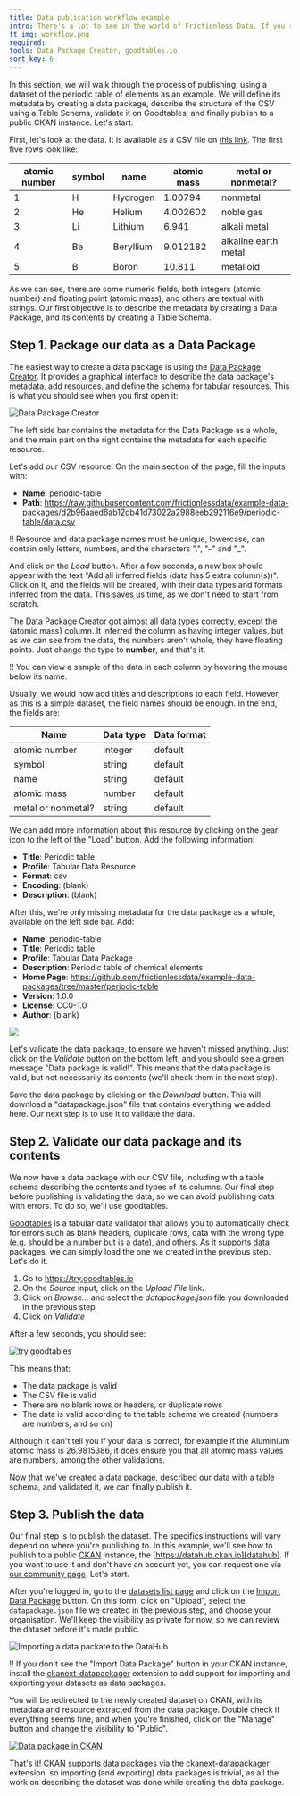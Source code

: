 ```yaml
---
title: Data publication workflow example
intro: There's a lot to see in the world of Frictionless Data. If you're confused about how it all comes together, take a look at our publication workflow example.
ft_img: workflow.png
required:
tools: Data Package Creator, goodtables.io
sort_key: 6
---
```



In this section, we will walk through the process of publishing, using a dataset of the periodic table of elements as an example. We will define its metadata by creating a data package, describe the structure of the CSV using a Table Schema, validate it on Goodtables, and finally publish to a public CKAN instance. Let's start.

First, let's look at the data. It is available as a CSV file on [this link][data.csv]. The first five rows look like:

| atomic number | symbol | name      | atomic mass | metal or nonmetal?   |
|           --- | ---    | ---       |         --- | ---                  |
|             1 | H      | Hydrogen  |     1.00794 | nonmetal             |
|             2 | He     | Helium    |    4.002602 | noble gas            |
|             3 | Li     | Lithium   |       6.941 | alkali metal         |
|             4 | Be     | Beryllium |    9.012182 | alkaline earth metal |
|             5 | B      | Boron     |      10.811 | metalloid            |

As we can see, there are some numeric fields, both integers (atomic number) and floating point (atomic mass), and others are textual with strings. Our first objective is to describe the metadata by creating a Data Package, and its contents by creating a Table Schema.

## Step 1. Package our data as a Data Package

The easiest way to create a data package is using the [Data Package Creator][dp:creator]. It provides a graphical interface to describe the data package's metadata, add resources, and define the schema for tabular resources. This is what you should see when you first open it:

![Data Package Creator](dp-creator.png)

The left side bar contains the metadata for the Data Package as a whole, and the main part on the right contains the metadata for each specific resource.

Let's add our CSV resource. On the main section of the page, fill the inputs with:

* **Name**: periodic-table
* **Path**: https://raw.githubusercontent.com/frictionlessdata/example-data-packages/d2b96aaed6ab12db41d73022a2988eeb292116e9/periodic-table/data.csv

!! Resource and data package names must be unique, lowercase, can contain only letters, numbers, and the characters ".", "-" and "_".

And click on the *Load* button. After a few seconds, a new box should appear with the text "Add all inferred fields (data has 5 extra column(s))". Click on it, and the fields will be created, with their data types and formats inferred from the data. This saves us time, as we don't need to start from scratch.

The Data Package Creator got almost all data types correctly, except the {atomic mass} column. It inferred the column as having integer values, but as we can see from the data, the numbers aren't whole, they have floating points. Just change the type to **number**, and that's it.

!! You can view a sample of the data in each column by hovering the mouse below its name.

Usually, we would now add titles and descriptions to each field. However, as this is a simple dataset, the field names should be enough. In the end, the fields are:

| Name               | Data type | Data format |
| ---                | ---       | ---         |
| atomic number      | integer   | default     |
| symbol             | string    | default     |
| name               | string    | default     |
| atomic mass        | number    | default     |
| metal or nonmetal? | string    | default     |

We can add more information about this resource by clicking on the gear icon to the left of the "Load" button. Add the following information:

* **Title**: Periodic table
* **Profile**: Tabular Data Resource
* **Format**: csv
* **Encoding**: (blank)
* **Description**: (blank)

After this, we're only missing metadata for the data package as a whole, available on the left side bar. Add:

* **Name**: periodic-table
* **Title**: Periodic table
* **Profile**: Tabular Data Package
* **Description**: Periodic table of chemical elements
* **Home Page**: https://github.com/frictionlessdata/example-data-packages/tree/master/periodic-table
* **Version**: 1.0.0
* **License**: CC0-1.0
* **Author**: (blank)

![](dp-creator-filled.png)

Let's validate the data package, to ensure we haven't missed anything. Just click on the *Validate* button on the bottom left, and you should see a green message "Data package is valid!". This means that the data package is valid, but not necessarily its contents (we'll check them in the next step).

Save the data package by clicking on the *Download* button. This will download a "datapackage.json" file that contains everything we added here. Our next step is to use it to validate the data.

## Step 2. Validate our data package and its contents

We now have a data package with our CSV file, including with a table schema describing the contents and types of its columns. Our final step before publishing is validating the data, so we can avoid publishing data with errors. To do so, we'll use goodtables.

[Goodtables][goodtables] is a tabular data validator that allows you to automatically check for errors such as blank headers, duplicate rows, data with the wrong type (e.g. should be a number but is a date), and others. As it supports data packages, we can simply load the one we created in the previous step. Let's do it.

1. Go to https://try.goodtables.io
1. On the *Source* input, click on the *Upload File* link.
1. Click on *Browse...* and select the *datapackage.json* file you downloaded in the previous step
1. Click on *Validate*

After a few seconds, you should see:

![try.goodtables](try-goodtables.png)

This means that:

* The data package is valid
* The CSV file is valid
* There are no blank rows or headers, or duplicate rows
* The data is valid according to the table schema we created (numbers are numbers, and so on)

Although it can't tell you if your data is correct, for example if the Aluminium
atomic mass is 26.9815386, it does ensure you that all atomic mass values are
numbers, among the other validations.

Now that we've created a data package, described our data with a table schema,
and validated it, we can finally publish it.

## Step 3. Publish the data

Our final step is to publish the dataset. The specifics instructions will vary depend on where you're publishing to. In this example, we'll see how to publish to a public [CKAN][ckan] instance, the [https://datahub.ckan.io][datahub]. If you want to use it and don't have an account yet, you can request one via [our community page][datahub:request-org]. Let's start.

After you're logged in, go to the [datasets list page][datahub:dataset-list] and click on the [Import Data Package][datahub:import-dp] button. On this form, click on "Upload", select the `datapackage.json` file we created in the previous step, and choose your organisation. We'll keep the visibility as private for now, so we can review the dataset before it's made public.

![Importing a data packate to the DataHub](datahub-import-datapackage.png)

!! If you don't see the "Import Data Package" button in your CKAN instance, install the [ckanext-datapackager][ckanext-datapackager] extension to add support for importing and exporting your datasets as data packages.

You will be redirected to the newly created dataset on CKAN, with its metadata and resource extracted from the data package. Double check if everything seems fine, and when you're finished, click on the "Manage" button and change the visibility to "Public".

[![Data package in CKAN](datahub-dataset.png)][datahub:dataset]

That's it! CKAN supports data packages via the [ckanext-datapackager][ckanext-datapackager] extension, so importing (and exporting) data packages is trivial, as all the work on describing the dataset was done while creating the data package.

[data.csv]: https://raw.githubusercontent.com/frictionlessdata/example-data-packages/d2b96aaed6ab12db41d73022a2988eeb292116e9/periodic-table/data.csv
[dp:creator]: https://create.frictionlessdata.io/ "Data Package Creator"
[goodtables]: https://goodtables.io
[published-dataset]: https://datahub.ckan.io/dataset/period-table-9896953431
[ckan]: https://ckan.org
[datahub]: https://datahub.ckan.io
[datahub:request-org]: https://discuss.okfn.org/c/open-knowledge-labs/datahub
[datahub:dataset-list]: https://datahub.ckan.io/dataset
[datahub:import-dp]: https://datahub.ckan.io/import_datapackage
[datahub:dataset]: https://datahub.ckan.io/dataset/period-table-9896953431
[ckanext-datapackager]: https://github.com/frictionlessdata/ckanext-datapackager